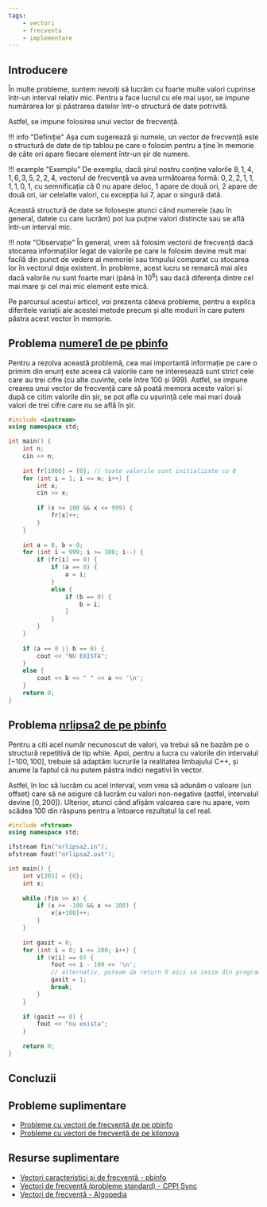```yaml
---
tags:
    - vectori 
    - frecventa
    - implementare
---
```


## Introducere

În multe probleme, suntem nevoiți să lucrăm cu foarte multe valori cuprinse într-un interval relativ mic. Pentru a face lucrul cu ele mai ușor, se impune numărarea lor și păstrarea datelor într-o structură de date potrivită. 

Astfel, se impune folosirea unui vector de frecvență.

!!! info "Definiție" 
    Așa cum sugerează și numele, un vector de frecvență este o structură de date de tip tablou pe care o folosim pentru a ține în memorie de câte ori apare fiecare element într-un șir de numere. 

!!! example "Exemplu"
    De exemplu, dacă șirul nostru conține valorile $8, 1, 4, 1, 6, 3, 5, 2, 2, 4$, vectorul de frecvență va avea următoarea formă: $0, 2, 2, 1, 1, 1, 1, 0, 1$, cu semnificația că $0$ nu apare deloc, $1$ apare de două ori, $2$ apare de două ori, iar celelalte valori, cu excepția lui $7$, apar o singură dată. 

Această structură de date se folosește atunci când numerele (sau în general, datele cu care lucrăm) pot lua puține valori distincte sau se află într-un interval mic. 

!!! note "Observație"
    În general, vrem să folosim vectorii de frecvență dacă stocarea informațiilor legat de valorile pe care le folosim devine mult mai facilă din punct de vedere al memoriei sau timpului comparat cu stocarea lor în vectorul deja existent. În probleme, acest lucru se remarcă mai ales dacă valorile nu sunt foarte mari (până în $10^6$) sau dacă diferența dintre cel mai mare și cel mai mic element este mică. 

Pe parcursul acestui articol, voi prezenta câteva probleme, pentru a explica diferitele variații ale acestei metode precum și alte moduri în care putem păstra acest vector în memorie.

## Problema [numere1 de pe pbinfo](https://www.pbinfo.ro/probleme/525/numere1)

Pentru a rezolva această problemă, cea mai importantă informație pe care o primim din enunț este aceea că valorile care ne interesează sunt strict cele care au trei cifre (cu alte cuvinte, cele între $100$ și $999$). Astfel, se impune crearea unui vector de frecvență care să poată memora aceste valori și după ce citim valorile din șir, se pot afla cu ușurință cele mai mari două valori de trei cifre care nu se află în șir. 

```cpp
#include <iostream>
using namespace std;

int main() {
    int n;
    cin >> n;
    
    int fr[1000] = {0}; // toate valorile sunt initializate cu 0
    for (int i = 1; i <= n; i++) {
        int x;
        cin >> x;
        
        if (x >= 100 && x <= 999) {
            fr[x]++;
        }
    }
    
    int a = 0, b = 0;
    for (int i = 999; i >= 100; i--) {
        if (fr[i] == 0) {
            if (a == 0) {
                a = i;
            }
            else {
                if (b == 0) {
                    b = i;
                }
            }
        }
    }
    
    if (a == 0 || b == 0) {
        cout << "NU EXISTA";
    }
    else {
        cout << b << " " << a << '\n';
    }
	return 0;
}
```

## Problema [nrlipsa2 de pe pbinfo](https://www.pbinfo.ro/probleme/1744/nrlipsa2) 

Pentru a citi acel număr necunoscut de valori, va trebui să ne bazăm pe o structură repetitivă de tip while. Apoi, pentru a lucra cu valorile din intervalul $[-100, 100]$, trebuie să adaptăm lucrurile la realitatea limbajului C++, și anume la faptul că nu putem păstra indici negativi în vector. 

Astfel, în loc să lucrăm cu acel interval, vom vrea să adunăm o valoare (un offset) care să ne asigure că lucrăm cu valori non-negative (astfel, intervalul devine $[0, 200]$). Ulterior, atunci când afișăm valoarea care nu apare, vom scădea $100$ din răspuns pentru a întoarce rezultatul la cel real. 

```cpp
#include <fstream>
using namespace std;

ifstream fin("nrlipsa2.in");
ofstream fout("nrlipsa2.out");

int main() {
    int v[201] = {0};
    int x;
    
    while (fin >> x) {
        if (x >= -100 && x <= 100) {
            v[x+100]++;
        }
    }
    
    int gasit = 0;
    for (int i = 0; i <= 200; i++) {
        if (v[i] == 0) {
            fout << i - 100 << '\n';
            // alternativ, puteam da return 0 aici sa iesim din program
            gasit = 1; 
            break;
        }
    }
    
    if (gasit == 0) {
	    fout << "nu exista";
    }
    
    return 0;
}
```



## Concluzii

## Probleme suplimentare

* [Probleme cu vectori de frecvență de pe pbinfo](https://www.pbinfo.ro/probleme/categorii/45/tablouri-unidimensionale-vectori-vectori-caracteristici-de-frecventa)
* [Probleme cu vectori de frecvență de pe kilonova](https://kilonova.ro/tags/425)

## Resurse suplimentare

* [Vectori caracteristici și de frecvență - pbinfo](https://www.pbinfo.ro/articole/5617/vectori-caracteristici-si-de-frecventa)
* [Vectori de frecvență (probleme standard) - CPPI Sync](https://cppi.sync.ro/materia/probleme_standard.html)
* [Vectori de frecvență - Algopedia](https://www.algopedia.ro/wiki/index.php/Clasa_a_V-a_lec%C8%9Bia_24_-_1_feb_2020#Vectori_de_frecven%C8%9B%C4%83_(vectori_caracteristici))